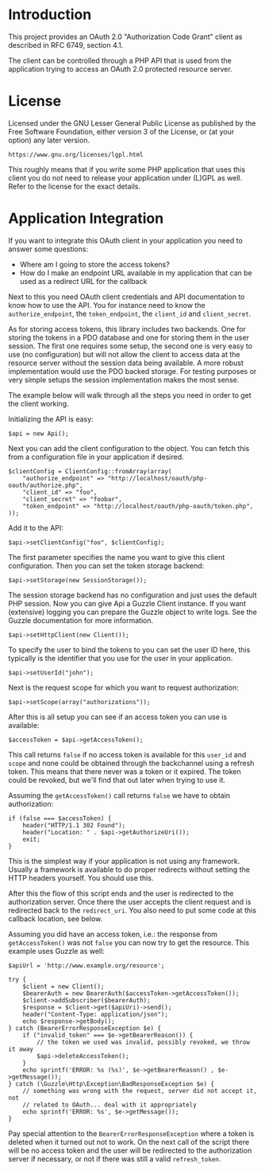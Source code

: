 # Introduction
This project provides an OAuth 2.0 "Authorization Code Grant" client as 
described in RFC 6749, section 4.1.

The client can be controlled through a PHP API that is used from the 
application trying to access an OAuth 2.0 protected resource server. 

# License
Licensed under the GNU Lesser General Public License as published by the Free 
Software Foundation, either version 3 of the License, or (at your option) any 
later version.

    https://www.gnu.org/licenses/lgpl.html

This roughly means that if you write some PHP application that uses this client 
you do not need to release your application under (L)GPL as well. Refer to the 
license for the exact details.

# Application Integration
If you want to integrate this OAuth client in your application you need to 
answer some questions:

* Where am I going to store the access tokens?
* How do I make an endpoint URL available in my application that can be used as 
  a redirect URL for the callback

Next to this you need OAuth client credentials and API documentation
to know how to use the API. You for instance need to know the 
`authorize_endpoint`, the `token_endpoint`, the `client_id` and 
`client_secret`.

As for storing access tokens, this library includes two backends. One for 
storing the tokens in a PDO database and one for storing them in the user 
session. The first one requires some setup, the second one is very easy to 
use (no configuration) but will not allow the client to access data at the 
resource server without the session data being available. A more robust 
implementation would use the PDO backed storage. For testing purposes or very
simple setups the session implementation makes the most sense.

The example below will walk through all the steps you need in order to get the
client working.

Initializing the API is easy:

    $api = new Api();

Next you can add the client configuration to the object. You can fetch this 
from a configuration file in your application if desired.

    $clientConfig = ClientConfig::fromArray(array(
        "authorize_endpoint" => "http://localhost/oauth/php-oauth/authorize.php",
        "client_id" => "foo",
        "client_secret" => "foobar",
        "token_endpoint" => "http://localhost/oauth/php-oauth/token.php",
    ));

Add it to the API:

    $api->setClientConfig("foo", $clientConfig);

The first parameter specifies the name you want to give this client
configuration. Then you can set the token storage backend:

    $api->setStorage(new SessionStorage());

The session storage backend has no configuration and just uses the default 
PHP session. Now you can give Api a Guzzle Client instance. If you want
(extensive) logging you can prepare the Guzzle object to write logs. See the
Guzzle documentation for more information.

    $api->setHttpClient(new Client());

To specify the user to bind the tokens to you can set the user ID here, this
typically is the identifier that you use for the user in your application.

    $api->setUserId("john");

Next is the request scope for which you want to request authorization:

    $api->setScope(array("authorizations"));

After this is all setup you can see if an access token you can use is available:

    $accessToken = $api->getAccessToken();
    
This call returns `false` if no access token is available for this `user_id` 
and `scope` and none could be obtained through the backchannel using a refresh 
token. This means that there never was a token or it expired. The token could 
be revoked, but we'll find that out later when trying to use it.

Assuming the `getAccessToken()` call returns `false` we have to obtain 
authorization:

    if (false === $accessToken) {
        header("HTTP/1.1 302 Found");
        header("Location: " . $api->getAuthorizeUri());
        exit;
    }

This is the simplest way if your application is not using any framework. 
Usually a framework is available to do proper redirects without setting the
HTTP headers yourself. You should use this.

After this the flow of this script ends and the user is redirected to the
authorization server. Once there the user accepts the client request and is 
redirected back to the `redirect_uri`. You also need to put some code at this
callback location, see below.

Assuming you did have an access token, i.e.: the response from 
`getAccessToken()` was not `false` you can now try to get the resource. This 
example uses Guzzle as well:

    $apiUrl = 'http://www.example.org/resource';
    
    try {
        $client = new Client();
        $bearerAuth = new BearerAuth($accessToken->getAccessToken());
        $client->addSubscriber($bearerAuth);
        $response = $client->get($apiUri)->send();
        header("Content-Type: application/json");
        echo $response->getBody();
    } catch (BearerErrorResponseException $e) {
        if ("invalid_token" === $e->getBearerReason()) {
            // the token we used was invalid, possibly revoked, we throw it away
            $api->deleteAccessToken();
        }
        echo sprintf('ERROR: %s (%s)', $e->getBearerReason() , $e->getMessage());
    } catch (\Guzzle\Http\Exception\BadResponseException $e) {
        // something was wrong with the request, server did not accept it, not
        // related to OAuth... deal with it appropriately
        echo sprintf('ERROR: %s', $e->getMessage());
    }
    
Pay special attention to the `BearerErrorResponseException` where a token is
deleted when it turned out not to work. On the next call of the script there
will be no access token and the user will be redirected to the authorization
server if necessary, or not if there was still a valid `refresh_token`.
